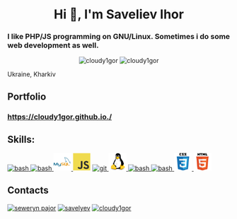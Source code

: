 <h1 align="center">Hi 👋, I'm Saveliev Ihor</h1>
<h3>I like PHP/JS programming on GNU/Linux. Sometimes i do some web development as well.</h3>

<!-- ![Screenshot](screenshot.png) -->
  <p align="center">
  <img width="37%" src="https://github-readme-stats.vercel.app/api/top-langs?username=cloudy1gor&show_icons=true&locale=en&layout=compact" alt="cloudy1gor" />
<img width="49%" src="https://github-readme-stats.vercel.app/api?username=cloudy1gor&show_icons=true&locale=en" alt="cloudy1gor" />
  </p>
Ukraine, Kharkiv

## Portfolio
### https://cloudy1gor.github.io./

## Skills:
<p align="left">
<a href="https://www.php.net" target="_blank" rel="noreferrer"> <img src="https://www.vectorlogo.zone/logos/php/php-ar21.svg" alt="bash" width="60" height="40"/>
<a href="https://symfony.com/" target="_blank" rel="noreferrer"> <img src="https://www.vectorlogo.zone/logos/symfony/symfony-icon.svg" alt="bash" width="40" height="40"/>
<a href="https://www.mysql.com/" target="_blank" rel="noreferrer"> <img src="https://raw.githubusercontent.com/devicons/devicon/master/icons/mysql/mysql-original-wordmark.svg" alt="mysql" width="40" height="40"/> </a>
<a href="https://developer.mozilla.org/en-US/docs/Web/JavaScript" target="_blank" rel="noreferrer"> <img src="https://raw.githubusercontent.com/devicons/devicon/master/icons/javascript/javascript-original.svg" alt="javascript" width="40" height="40"/></a>
<a href="https://git-scm.com/" target="_blank" rel="noreferrer"> <img src="https://www.vectorlogo.zone/logos/git-scm/git-scm-icon.svg" alt="git" width="40" height="40"/> </a>
<a href="https://www.linux.org/" target="_blank" rel="noreferrer"> <img src="https://raw.githubusercontent.com/devicons/devicon/master/icons/linux/linux-original.svg" alt="linux" width="40" height="40"/> </a>
<a href="https://www.gnu.org/software/bash/" target="_blank" rel="noreferrer"> <img src="https://www.vectorlogo.zone/logos/gnu_bash/gnu_bash-icon.svg" alt="bash" width="40" height="40"/> 
<a href="https://www.sass-lang.com/" target="_blank" rel="noreferrer"> <img src="https://www.vectorlogo.zone/logos/sass-lang/sass-lang-icon.svg" alt="bash" width="40" height="40"/> 
</a> <a href="https://www.w3schools.com/css/" target="_blank" rel="noreferrer"> <img src="https://raw.githubusercontent.com/devicons/devicon/master/icons/css3/css3-original-wordmark.svg" alt="css3" width="40" height="40"/> </a>
<a href="https://www.w3.org/html/" target="_blank" rel="noreferrer"> <img src="https://raw.githubusercontent.com/devicons/devicon/master/icons/html5/html5-original-wordmark.svg" alt="html5" width="40" height="40"/> </a>
</p>


## Contacts

<p align="left">
<a href="https://t.me/cloudy1gor" target="blank"><img align="center" src="https://www.vectorlogo.zone/logos/telegram/telegram-icon.svg" alt="seweryn pajor" height="40" width="40" /></a>
<a href="https://www.linkedin.com/in/ihor-savelyev-68a7681ba" target="blank"><img align="center" src="https://raw.githubusercontent.com/rahuldkjain/github-profile-readme-generator/master/src/images/icons/Social/linked-in-alt.svg" alt="savelyev" height="30" width="40" /></a>
<a href="https://www.codewars.com/users/cloudy1gor" target="blank"><img align="center" src="https://www.svgrepo.com/show/330196/codewars.svg" alt="cloudy1gor" height="40" width="40" /></a>
</p>
